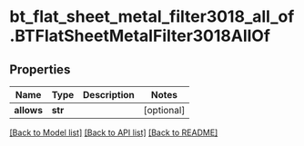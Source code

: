 # bt_flat_sheet_metal_filter3018_all_of.BTFlatSheetMetalFilter3018AllOf

## Properties
Name | Type | Description | Notes
------------ | ------------- | ------------- | -------------
**allows** | **str** |  | [optional] 

[[Back to Model list]](../README.md#documentation-for-models) [[Back to API list]](../README.md#documentation-for-api-endpoints) [[Back to README]](../README.md)


